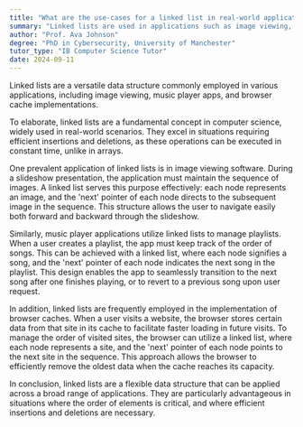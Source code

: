 ```yaml
---
title: "What are the use-cases for a linked list in real-world applications?"
summary: "Linked lists are used in applications such as image viewing, music player apps, and browser cache implementations."
author: "Prof. Ava Johnson"
degree: "PhD in Cybersecurity, University of Manchester"
tutor_type: "IB Computer Science Tutor"
date: 2024-09-11
---
```


Linked lists are a versatile data structure commonly employed in various applications, including image viewing, music player apps, and browser cache implementations.

To elaborate, linked lists are a fundamental concept in computer science, widely used in real-world scenarios. They excel in situations requiring efficient insertions and deletions, as these operations can be executed in constant time, unlike in arrays.

One prevalent application of linked lists is in image viewing software. During a slideshow presentation, the application must maintain the sequence of images. A linked list serves this purpose effectively: each node represents an image, and the 'next' pointer of each node directs to the subsequent image in the sequence. This structure allows the user to navigate easily both forward and backward through the slideshow.

Similarly, music player applications utilize linked lists to manage playlists. When a user creates a playlist, the app must keep track of the order of songs. This can be achieved with a linked list, where each node signifies a song, and the 'next' pointer of each node indicates the next song in the playlist. This design enables the app to seamlessly transition to the next song after one finishes playing, or to revert to a previous song upon user request.

In addition, linked lists are frequently employed in the implementation of browser caches. When a user visits a website, the browser stores certain data from that site in its cache to facilitate faster loading in future visits. To manage the order of visited sites, the browser can utilize a linked list, where each node represents a site, and the 'next' pointer of each node points to the next site in the sequence. This approach allows the browser to efficiently remove the oldest data when the cache reaches its capacity.

In conclusion, linked lists are a flexible data structure that can be applied across a broad range of applications. They are particularly advantageous in situations where the order of elements is critical, and where efficient insertions and deletions are necessary.
    